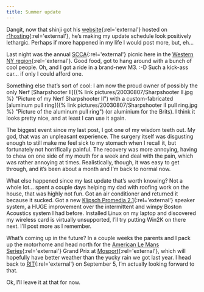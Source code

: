 ```yaml
---
title: Summer update
---
```

Dangit, now that shinji got his [website](http://www.rapidhate.org/ "shinji's goofy little weblog"){:rel='external'} hosted on [r1hosting](http://www.r1hosting.com/ "Hosting by R1CH - highly recommended"){:rel='external'}, he’s making my update schedule look positively lethargic. Perhaps if more happened in my life I would post more, but, eh…

Last night was the annual [SCCA](http://www.scca.org/ "Sports Car Club of America"){:rel='external'} picnic here in the [Western NY region](http://www.wny-scca.com/ "Western New York region Sports Car Club of America"){:rel='external'}. Good food, got to hang around with a bunch of cool people. Oh, and I got a ride in a brand-new M3. :-D Such a kick-ass car… if only I could afford one.

Something else that’s sort of cool: I am now the proud owner of possibly the only Nerf [Sharpshooter II]({% link pictures/20030807/Sharpshooter II.jpg %} "Picture of my Nerf Sharpshooter II") with a custom-fabricated [aluminum pull ring]({% link pictures/20030807/Sharpshooter II pull ring.jpg %} "Picture of the aluminum pull ring") (or aluminium for the Brits). I think it looks pretty nice, and at least I can use it again.

The biggest event since my last post, I got one of my wisdom teeth out. My god, that was an unpleasant experience. The surgery itself was disgusting enough to still make me feel sick to my stomach when I recall it, but fortunately not horrifically painful. The recovery was more annoying, having to chew on one side of my mouth for a week and deal with the pain, which was rather annoying at times. Realistically, though, it was easy to get through, and it’s been about a month and I’m back to normal now.

What else happened since my last update that’s worth knowing? Not a whole lot… spent a couple days helping my dad with roofing work on the house, that was highly not fun. Got an air conditioner and returned it because it sucked. Got a new [Klipsch Promedia 2.1](http://www.klipsch.com/product/product.aspx?cid=103){:rel='external'} speaker system, a HUGE improvement over the intermittent and wimpy Boston Acoustics system I had before. Installed Linux on my laptop and discovered my wireless card is virtually unsupported, I’ll try putting Win2K on there next. I’ll post more as I remember.

What’s coming up in the future? In a couple weeks the parents and I pack up the motorhome and head north for the [American Le Mans Series](http://www.americanlemans.com/){:rel='external'} Grand Prix at [Mosport](http://www.mosport.com/2003/alms.htm){:rel='external'}, which will hopefully have better weather than the yucky rain we got last year. I head back to [RIT](http://www.rit.edu/ "Rochester Institute of Technology"){:rel='external'} on September 5, I’m actually looking forward to that.

Ok, I’ll leave it at that for now.